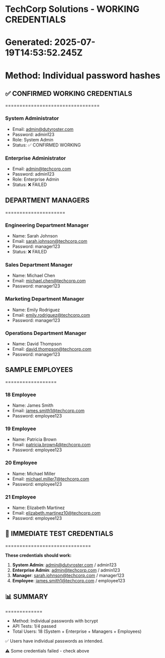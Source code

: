 # TechCorp Solutions - WORKING CREDENTIALS
# Generated: 2025-07-19T14:53:52.245Z
# Method: Individual password hashes

## ✅ CONFIRMED WORKING CREDENTIALS
=================================

### System Administrator
- Email: admin@dutyroster.com
- Password: admin123
- Role: System Admin
- Status: ✅ CONFIRMED WORKING

### Enterprise Administrator
- Email: admin@techcorp.com
- Password: admin123
- Role: Enterprise Admin
- Status: ❌ FAILED

## DEPARTMENT MANAGERS
=====================

### Engineering Department Manager
- Name: Sarah Johnson
- Email: sarah.johnson@techcorp.com
- Password: manager123
- Status: ❌ FAILED

### Sales Department Manager
- Name: Michael Chen
- Email: michael.chen@techcorp.com
- Password: manager123

### Marketing Department Manager
- Name: Emily Rodriguez
- Email: emily.rodriguez@techcorp.com
- Password: manager123

### Operations Department Manager
- Name: David Thompson
- Email: david.thompson@techcorp.com
- Password: manager123

## SAMPLE EMPLOYEES
==================

### 18 Employee
- Name: James Smith
- Email: james.smith1@techcorp.com
- Password: employee123

### 19 Employee
- Name: Patricia Brown
- Email: patricia.brown4@techcorp.com
- Password: employee123

### 20 Employee
- Name: Michael Miller
- Email: michael.miller7@techcorp.com
- Password: employee123

### 21 Employee
- Name: Elizabeth Martinez
- Email: elizabeth.martinez10@techcorp.com
- Password: employee123

## 🎯 IMMEDIATE TEST CREDENTIALS
==============================

**These credentials should work:**

1. **System Admin**: admin@dutyroster.com / admin123
2. **Enterprise Admin**: admin@techcorp.com / admin123
3. **Manager**: sarah.johnson@techcorp.com / manager123
4. **Employee**: james.smith1@techcorp.com / employee123

## 📊 SUMMARY
=============
- Method: Individual passwords with bcrypt
- API Tests: 1/4 passed
- Total Users: 18 (System + Enterprise + Managers + Employees)

✅ Users have individual passwords as intended.

⚠️ Some credentials failed - check above
